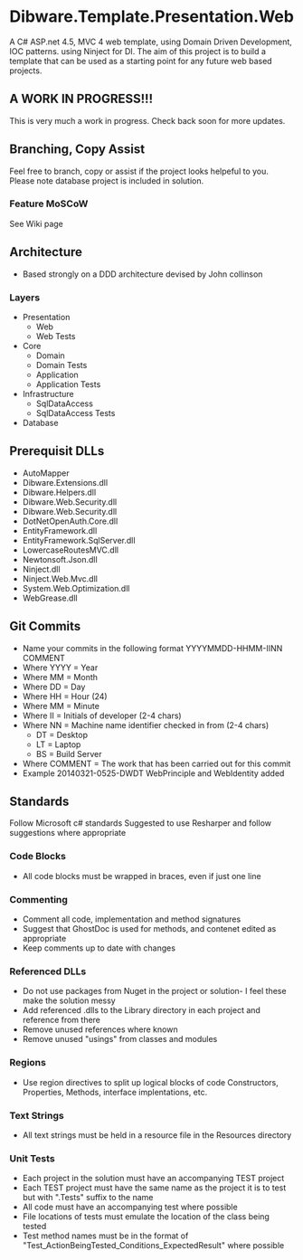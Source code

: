 Dibware.Template.Presentation.Web
=================================

A C# ASP.net 4.5, MVC 4 web template, using Domain Driven Development, IOC patterns. using Ninject for DI.
The aim of this project is to build a template that can be used as a starting point for any future web based projects. 

## A WORK IN PROGRESS!!!
This is very much a work in progress. Check back soon for more updates. 

## Branching, Copy Assist 
Feel free to branch, copy or assist if the project looks helpeful to you. Please note database project is included in solution.

### Feature MoSCoW
See Wiki page

## Architecture
* Based strongly on a DDD architecture devised by John collinson
### Layers
* Presentation 
    * Web
    * Web Tests
* Core
    * Domain
    * Domain Tests
    * Application
    * Application Tests
* Infrastructure
    * SqlDataAccess
    * SqlDataAccess Tests
* Database

## Prerequisit DLLs
* AutoMapper
* Dibware.Extensions.dll
* Dibware.Helpers.dll
* Dibware.Web.Security.dll
* Dibware.Web.Security.dll
* DotNetOpenAuth.Core.dll
* EntityFramework.dll
* EntityFramework.SqlServer.dll
* LowercaseRoutesMVC.dll
* Newtonsoft.Json.dll
* Ninject.dll
* Ninject.Web.Mvc.dll
* System.Web.Optimization.dll
* WebGrease.dll

## Git Commits
* Name your commits in the following format YYYYMMDD-HHMM-IINN COMMENT
* Where YYYY    = Year
* Where MM      = Month
* Where DD      = Day
* Where HH      = Hour (24)
* Where MM      = Minute
* Where II      = Initials of developer (2-4 chars)
* Where NN      = Machine name identifier checked in from (2-4 chars)
    * DT = Desktop
    * LT = Laptop 
    * BS = Build Server
* Where COMMENT = The work that has been carried out for this commit
* Example 20140321-0525-DWDT WebPrinciple and WebIdentity added

## Standards
Follow Microsoft c# standards
Suggested to use Resharper and follow suggestions where appropriate

### Code Blocks
* All code blocks must be wrapped in braces, even if just one line

### Commenting
* Comment all code, implementation and method signatures 
* Suggest that GhostDoc is used for methods, and contenet edited as appropriate
* Keep comments up to date with changes

### Referenced DLLs
* Do not use packages from Nuget in the project or solution- I feel these make the solution messy
* Add referenced .dlls to the Library directory in each project and reference from there
* Remove unused references where known
* Remove unused "usings" from classes and modules

### Regions
* Use region directives to split up logical blocks of code Constructors, Properties, Methods, interface implentations, etc.

### Text Strings
* All text strings must be held in a resource file in the Resources directory

### Unit Tests
* Each project in the solution must have an accompanying TEST project
* Each TEST project must have the same name as the project it is to test but with ".Tests" suffix to the name
* All code must have an accompanying test where possible
* File locations of tests must emulate the location of the class being tested
* Test method names must be in the format of "Test_ActionBeingTested_Conditions_ExpectedResult" where possible

